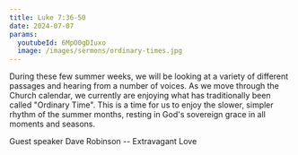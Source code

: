 ```yaml
---
title: Luke 7:36-50 
date: 2024-07-07
params:
  youtubeId: 6MpO0gDIuxo
  image: /images/sermons/ordinary-times.jpg
---
```


During these few summer weeks, we will be looking at a variety of different passages and hearing from a number of voices.  As we move through the Church calendar, we currently are enjoying what has traditionally been called "Ordinary Time". This is a time for us to enjoy the slower, simpler rhythm of the summer months, resting in God's sovereign grace in all moments and seasons. 

Guest speaker Dave Robinson -- Extravagant Love 
